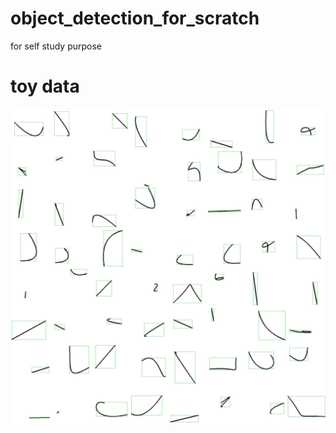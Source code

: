 # object_detection_for_scratch
for self study purpose


# toy data
![bezier_show](https://github.com/tracyliang18/object_detection_for_scratch/blob/main/res/bezier.png)

